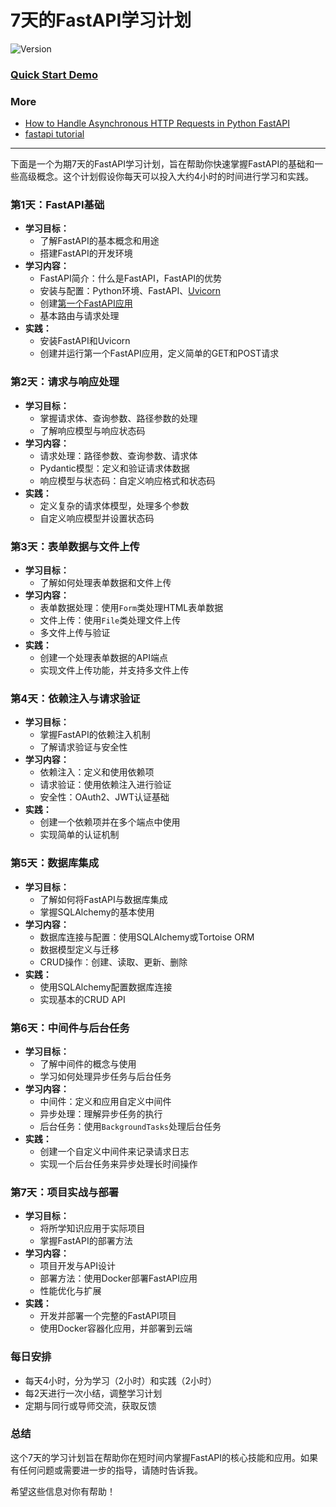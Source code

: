 # 7天的FastAPI学习计划
![Version](https://img.shields.io/badge/version-1.0.0-blue)

### [Quick Start Demo](https://github.com/uwspstar/20-Day-Challenge-List/edit/main/FastAPI/Quick%20Start%20Demo.md)

### More
- [How to Handle Asynchronous HTTP Requests in Python FastAPI](https://github.com/uwspstar/20-Day-Challenge-List/blob/main/FastAPI/How%20to%20Handle%20Asynchronous%20HTTP%20Requests%20in%20Python%20FastAPI.md)
- [fastapi tutorial](https://fastapi.tiangolo.com/tutorial/)

------
下面是一个为期7天的FastAPI学习计划，旨在帮助你快速掌握FastAPI的基础和一些高级概念。这个计划假设你每天可以投入大约4小时的时间进行学习和实践。

### 第1天：FastAPI基础
- **学习目标：**
  - 了解FastAPI的基本概念和用途
  - 搭建FastAPI的开发环境
- **学习内容：**
  - FastAPI简介：什么是FastAPI，FastAPI的优势
  - 安装与配置：Python环境、FastAPI、[Uvicorn](https://github.com/uwspstar/20-Day-Challenge-List/blob/main/FastAPI/Uvicorn%20in%20Python.md)
  - 创建[第一个FastAPI应用](https://github.com/uwspstar/20-Day-Challenge-List/edit/main/FastAPI/Quick%20Start%20Demo%2001%3A%20First%20FastAPI%20code.md)
  - 基本路由与请求处理
- **实践：**
  - 安装FastAPI和Uvicorn
  - 创建并运行第一个FastAPI应用，定义简单的GET和POST请求

### 第2天：请求与响应处理
- **学习目标：**
  - 掌握请求体、查询参数、路径参数的处理
  - 了解响应模型与响应状态码
- **学习内容：**
  - 请求处理：路径参数、查询参数、请求体
  - Pydantic模型：定义和验证请求体数据
  - 响应模型与状态码：自定义响应格式和状态码
- **实践：**
  - 定义复杂的请求体模型，处理多个参数
  - 自定义响应模型并设置状态码

### 第3天：表单数据与文件上传
- **学习目标：**
  - 了解如何处理表单数据和文件上传
- **学习内容：**
  - 表单数据处理：使用`Form`类处理HTML表单数据
  - 文件上传：使用`File`类处理文件上传
  - 多文件上传与验证
- **实践：**
  - 创建一个处理表单数据的API端点
  - 实现文件上传功能，并支持多文件上传

### 第4天：依赖注入与请求验证
- **学习目标：**
  - 掌握FastAPI的依赖注入机制
  - 了解请求验证与安全性
- **学习内容：**
  - 依赖注入：定义和使用依赖项
  - 请求验证：使用依赖注入进行验证
  - 安全性：OAuth2、JWT认证基础
- **实践：**
  - 创建一个依赖项并在多个端点中使用
  - 实现简单的认证机制

### 第5天：数据库集成
- **学习目标：**
  - 了解如何将FastAPI与数据库集成
  - 掌握SQLAlchemy的基本使用
- **学习内容：**
  - 数据库连接与配置：使用SQLAlchemy或Tortoise ORM
  - 数据模型定义与迁移
  - CRUD操作：创建、读取、更新、删除
- **实践：**
  - 使用SQLAlchemy配置数据库连接
  - 实现基本的CRUD API

### 第6天：中间件与后台任务
- **学习目标：**
  - 了解中间件的概念与使用
  - 学习如何处理异步任务与后台任务
- **学习内容：**
  - 中间件：定义和应用自定义中间件
  - 异步处理：理解异步任务的执行
  - 后台任务：使用`BackgroundTasks`处理后台任务
- **实践：**
  - 创建一个自定义中间件来记录请求日志
  - 实现一个后台任务来异步处理长时间操作

### 第7天：项目实战与部署
- **学习目标：**
  - 将所学知识应用于实际项目
  - 掌握FastAPI的部署方法
- **学习内容：**
  - 项目开发与API设计
  - 部署方法：使用Docker部署FastAPI应用
  - 性能优化与扩展
- **实践：**
  - 开发并部署一个完整的FastAPI项目
  - 使用Docker容器化应用，并部署到云端

### 每日安排
- 每天4小时，分为学习（2小时）和实践（2小时）
- 每2天进行一次小结，调整学习计划
- 定期与同行或导师交流，获取反馈

### 总结
这个7天的学习计划旨在帮助你在短时间内掌握FastAPI的核心技能和应用。如果有任何问题或需要进一步的指导，请随时告诉我。

希望这些信息对你有帮助！
